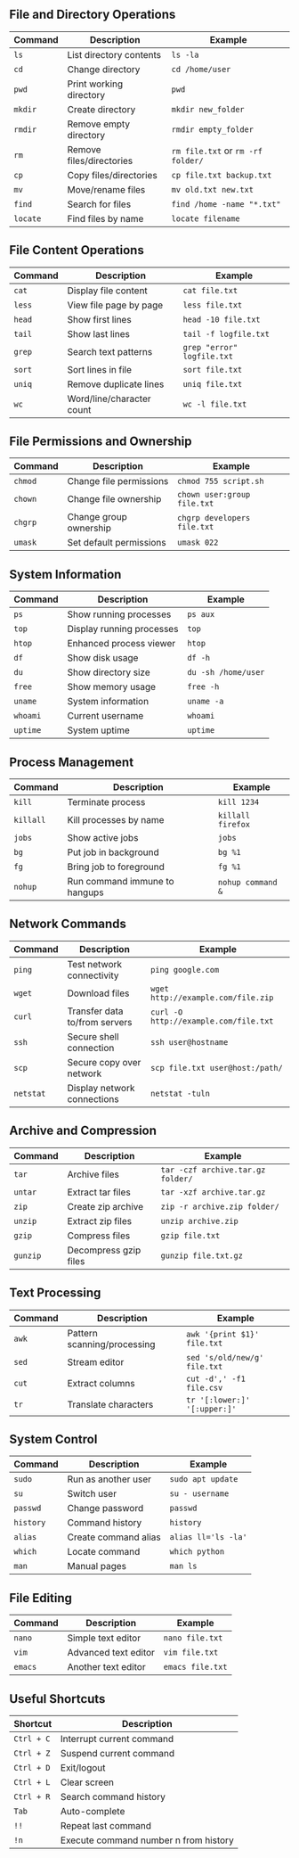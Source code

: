 
## File and Directory Operations

|Command|Description|Example|
|---|---|---|
|`ls`|List directory contents|`ls -la`|
|`cd`|Change directory|`cd /home/user`|
|`pwd`|Print working directory|`pwd`|
|`mkdir`|Create directory|`mkdir new_folder`|
|`rmdir`|Remove empty directory|`rmdir empty_folder`|
|`rm`|Remove files/directories|`rm file.txt` or `rm -rf folder/`|
|`cp`|Copy files/directories|`cp file.txt backup.txt`|
|`mv`|Move/rename files|`mv old.txt new.txt`|
|`find`|Search for files|`find /home -name "*.txt"`|
|`locate`|Find files by name|`locate filename`|

## File Content Operations

|Command|Description|Example|
|---|---|---|
|`cat`|Display file content|`cat file.txt`|
|`less`|View file page by page|`less file.txt`|
|`head`|Show first lines|`head -10 file.txt`|
|`tail`|Show last lines|`tail -f logfile.txt`|
|`grep`|Search text patterns|`grep "error" logfile.txt`|
|`sort`|Sort lines in file|`sort file.txt`|
|`uniq`|Remove duplicate lines|`uniq file.txt`|
|`wc`|Word/line/character count|`wc -l file.txt`|

## File Permissions and Ownership

|Command|Description|Example|
|---|---|---|
|`chmod`|Change file permissions|`chmod 755 script.sh`|
|`chown`|Change file ownership|`chown user:group file.txt`|
|`chgrp`|Change group ownership|`chgrp developers file.txt`|
|`umask`|Set default permissions|`umask 022`|

## System Information

|Command|Description|Example|
|---|---|---|
|`ps`|Show running processes|`ps aux`|
|`top`|Display running processes|`top`|
|`htop`|Enhanced process viewer|`htop`|
|`df`|Show disk usage|`df -h`|
|`du`|Show directory size|`du -sh /home/user`|
|`free`|Show memory usage|`free -h`|
|`uname`|System information|`uname -a`|
|`whoami`|Current username|`whoami`|
|`uptime`|System uptime|`uptime`|

## Process Management

|Command|Description|Example|
|---|---|---|
|`kill`|Terminate process|`kill 1234`|
|`killall`|Kill processes by name|`killall firefox`|
|`jobs`|Show active jobs|`jobs`|
|`bg`|Put job in background|`bg %1`|
|`fg`|Bring job to foreground|`fg %1`|
|`nohup`|Run command immune to hangups|`nohup command &`|

## Network Commands

|Command|Description|Example|
|---|---|---|
|`ping`|Test network connectivity|`ping google.com`|
|`wget`|Download files|`wget http://example.com/file.zip`|
|`curl`|Transfer data to/from servers|`curl -O http://example.com/file.txt`|
|`ssh`|Secure shell connection|`ssh user@hostname`|
|`scp`|Secure copy over network|`scp file.txt user@host:/path/`|
|`netstat`|Display network connections|`netstat -tuln`|

## Archive and Compression

|Command|Description|Example|
|---|---|---|
|`tar`|Archive files|`tar -czf archive.tar.gz folder/`|
|`untar`|Extract tar files|`tar -xzf archive.tar.gz`|
|`zip`|Create zip archive|`zip -r archive.zip folder/`|
|`unzip`|Extract zip files|`unzip archive.zip`|
|`gzip`|Compress files|`gzip file.txt`|
|`gunzip`|Decompress gzip files|`gunzip file.txt.gz`|

## Text Processing

|Command|Description|Example|
|---|---|---|
|`awk`|Pattern scanning/processing|`awk '{print $1}' file.txt`|
|`sed`|Stream editor|`sed 's/old/new/g' file.txt`|
|`cut`|Extract columns|`cut -d',' -f1 file.csv`|
|`tr`|Translate characters|`tr '[:lower:]' '[:upper:]'`|

## System Control

|Command|Description|Example|
|---|---|---|
|`sudo`|Run as another user|`sudo apt update`|
|`su`|Switch user|`su - username`|
|`passwd`|Change password|`passwd`|
|`history`|Command history|`history`|
|`alias`|Create command alias|`alias ll='ls -la'`|
|`which`|Locate command|`which python`|
|`man`|Manual pages|`man ls`|

## File Editing

|Command|Description|Example|
|---|---|---|
|`nano`|Simple text editor|`nano file.txt`|
|`vim`|Advanced text editor|`vim file.txt`|
|`emacs`|Another text editor|`emacs file.txt`|

## Useful Shortcuts

|Shortcut|Description|
|---|---|
|`Ctrl + C`|Interrupt current command|
|`Ctrl + Z`|Suspend current command|
|`Ctrl + D`|Exit/logout|
|`Ctrl + L`|Clear screen|
|`Ctrl + R`|Search command history|
|`Tab`|Auto-complete|
|`!!`|Repeat last command|
|`!n`|Execute command number n from history|